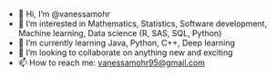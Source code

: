 - 👋 Hi, I’m @vanessamohr
- 👀 I’m interested in Mathematics, Statistics, Software development, Machine learning, Data science (R, SAS, SQL, Python)
- 🌱 I’m currently learning Java, Python, C++, Deep learning
- 💞️ I’m looking to collaborate on anything new and exciting
- 📫 How to reach me: vanessamohr95@gmail.com

<!---
vanessamohr/vanessamohr is a ✨ special ✨ repository because its `README.md` (this file) appears on your GitHub profile.
You can click the Preview link to take a look at your changes.
--->

